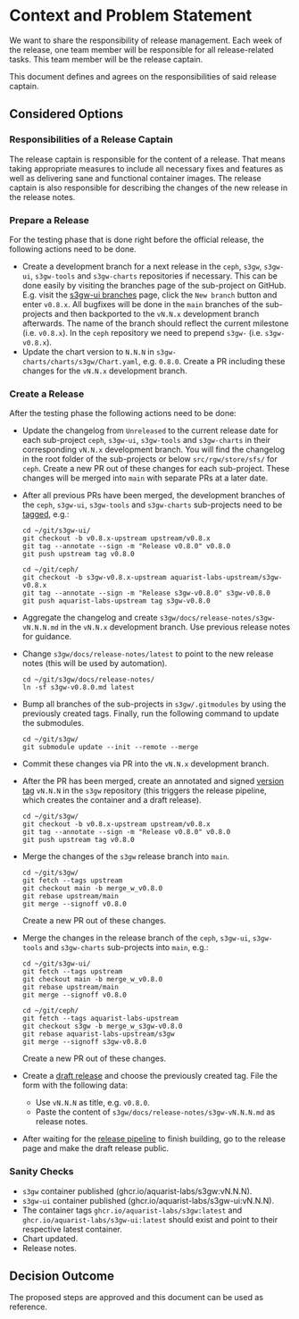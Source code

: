 # Context and Problem Statement

We want to share the responsibility of release management. Each week of the
release, one team member will be responsible for all release-related tasks. This
team member will be the release captain.

This document defines and agrees on the responsibilities of said release
captain.

## Considered Options

### Responsibilities of a Release Captain

The release captain is responsible for the content of a release. That means
taking appropriate measures to include all necessary fixes and features as well
as delivering sane and functional container images. The release captain is also
responsible for describing the changes of the new release in the release notes.

### Prepare a Release

For the testing phase that is done right before the official release, the
following actions need to be done.

- Create a development branch for a next release in the `ceph`, `s3gw`,
  `s3gw-ui`, `s3gw-tools` and `s3gw-charts` repositories if necessary. This can
  be done easily by visiting the branches page of the sub-project on GitHub.
  E.g. visit the [s3gw-ui branches][1] page, click the `New branch` button and
  enter `v0.8.x`.
  All bugfixes will be done in the `main` branches of the sub-projects and
  then backported to the `vN.N.x` development branch afterwards. The name of
  the branch should reflect the current milestone (i.e. `v0.8.x`).
  In the `ceph` repository we need to prepend `s3gw-` (i.e. `s3gw-v0.8.x`).
- Update the chart version to `N.N.N` in `s3gw-charts/charts/s3gw/Chart.yaml`,
  e.g. `0.8.0`.
  Create a PR including these changes for the `vN.N.x` development branch.

### Create a Release

After the testing phase the following actions need to be done:

- Update the changelog from `Unreleased` to the current release date for each
  sub-project `ceph`, `s3gw-ui`, `s3gw-tools` and `s3gw-charts` in their
  corresponding `vN.N.x` development branch. You will find the changelog in the
  root folder of the sub-projects or below `src/rgw/store/sfs/` for `ceph`.
  Create a new PR out of these changes for each sub-project. These changes
  will be merged into `main` with separate PRs at a later date.
- After all previous PRs have been merged, the development branches of the
  `ceph`, `s3gw-ui`, `s3gw-tools` and `s3gw-charts` sub-projects need to be
  [tagged][2], e.g.:

  ```shell
  cd ~/git/s3gw-ui/
  git checkout -b v0.8.x-upstream upstream/v0.8.x
  git tag --annotate --sign -m "Release v0.8.0" v0.8.0
  git push upstream tag v0.8.0

  cd ~/git/ceph/
  git checkout -b s3gw-v0.8.x-upstream aquarist-labs-upstream/s3gw-v0.8.x
  git tag --annotate --sign -m "Release s3gw-v0.8.0" s3gw-v0.8.0
  git push aquarist-labs-upstream tag s3gw-v0.8.0
  ```

- Aggregate the changelog and create `s3gw/docs/release-notes/s3gw-vN.N.N.md`
  in the `vN.N.x` development branch. Use previous release notes for guidance.
- Change `s3gw/docs/release-notes/latest` to point to the new release notes
  (this will be used by automation).

  ```shell
  cd ~/git/s3gw/docs/release-notes/
  ln -sf s3gw-v0.8.0.md latest
  ```

- Bump all branches of the sub-projects in `s3gw/.gitmodules` by using the
  previously created tags. Finally, run the following command to update the
  submodules.

  ```shell
  cd ~/git/s3gw/
  git submodule update --init --remote --merge
  ```

- Commit these changes via PR into the `vN.N.x` development branch.
- After the PR has been merged, create an annotated and signed [version tag][2]
  `vN.N.N` in the `s3gw` repository (this triggers the release pipeline, which
  creates the container and a draft release).

  ```shell
  cd ~/git/s3gw/
  git checkout -b v0.8.x-upstream upstream/v0.8.x
  git tag --annotate --sign -m "Release v0.8.0" v0.8.0
  git push upstream tag v0.8.0
  ```

- Merge the changes of the `s3gw` release branch into `main`.

  ```shell
  cd ~/git/s3gw/
  git fetch --tags upstream
  git checkout main -b merge_w_v0.8.0
  git rebase upstream/main
  git merge --signoff v0.8.0
  ```

  Create a new PR out of these changes.
- Merge the changes in the release branch of the `ceph`, `s3gw-ui`, `s3gw-tools`
  and `s3gw-charts` sub-projects into `main`, e.g.:

  ```shell
  cd ~/git/s3gw-ui/
  git fetch --tags upstream
  git checkout main -b merge_w_v0.8.0
  git rebase upstream/main
  git merge --signoff v0.8.0

  cd ~/git/ceph/
  git fetch --tags aquarist-labs-upstream
  git checkout s3gw -b merge_w_s3gw-v0.8.0
  git rebase aquarist-labs-upstream/s3gw
  git merge --signoff s3gw-v0.8.0
  ```

  Create a new PR out of these changes.
- Create a [draft release][3] and choose the previously created tag.
  File the form with the following data:
  - Use `vN.N.N` as title, e.g. `v0.8.0`.
  - Paste the content of `s3gw/docs/release-notes/s3gw-vN.N.N.md` as
    release notes.
- After waiting for the [release pipeline][4] to finish building, go to the
  release page and make the draft release public.

### Sanity Checks

- `s3gw` container published (ghcr.io/aquarist-labs/s3gw:vN.N.N).
- `s3gw-ui` container published (ghcr.io/aquarist-labs/s3gw-ui:vN.N.N).
- The container tags `ghcr.io/aquarist-labs/s3gw:latest` and
  `ghcr.io/aquarist-labs/s3gw-ui:latest` should exist and point to their
  respective latest container.
- Chart updated.
- Release notes.

## Decision Outcome

The proposed steps are approved and this document can be used as reference.

[1]: https://github.com/aquarist-labs/s3gw-ui/branches
[2]: https://git-scm.com/book/en/v2/Git-Basics-Tagging
[3]: https://github.com/aquarist-labs/s3gw/releases/new
[4]: https://github.com/aquarist-labs/s3gw/actions/workflows/release.yaml
